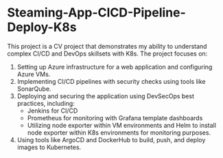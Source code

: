 # Steaming-App-CICD-Pipeline-Deploy-K8s

This project is a CV project that demonstrates my ability to understand complex CI/CD and DevOps skillsets with K8s. The project focuses on:

1. Setting up Azure infrastructure for a web application and configuring Azure VMs.
2. Implementing CI/CD pipelines with security checks using tools like SonarQube.
3. Deploying and securing the application using DevSecOps best practices, including:
   - Jenkins for CI/CD
   - Prometheus for monitoring with Grafana template dashboards
   - Utilizing node exporter within VM environments and Helm to install node exporter within K8s environments for monitoring purposes.
4. Using tools like ArgoCD and DockerHub to build, push, and deploy images to Kubernetes.